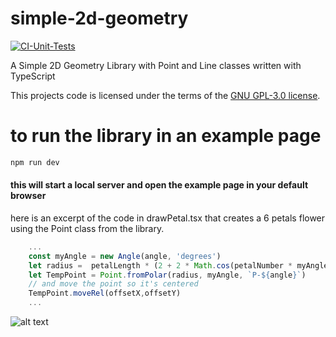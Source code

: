 # simple-2d-geometry

[![CI-Unit-Tests](https://github.com/lao-tseu-is-alive/simple-2d-geometry/actions/workflows/npm-test.yml/badge.svg)](https://github.com/lao-tseu-is-alive/simple-2d-geometry/actions/workflows/npm-test.yml)

A Simple 2D Geometry Library with Point and Line classes written with TypeScript

This projects code is licensed under the terms of the [GNU GPL-3.0 license](https://www.gnu.org/licenses/quick-guide-gplv3.html).


# to run the library in an example page  
```bash
npm run dev
```

#### this will start a local server and open the example page in your default browser
here is an excerpt of the code in drawPetal.tsx that creates a 6 petals flower using the Point class from the library.
```typescript
    ...
    const myAngle = new Angle(angle, 'degrees')
    let radius =  petalLength * (2 + 2 * Math.cos(petalNumber * myAngle.toRadians()))
    let TempPoint = Point.fromPolar(radius, myAngle, `P-${angle}`)
    // and move the point so it's centered
    TempPoint.moveRel(offsetX,offsetY)
    ...
```

![alt text](https://raw.githubusercontent.com/lao-tseu-is-alive/simple-2d-geometry/master/examples/images/simple-2d-geometry_example_polar_equation_flower.png "Using the Point class to create a nice 6 petal's flowers from a polar equation")
